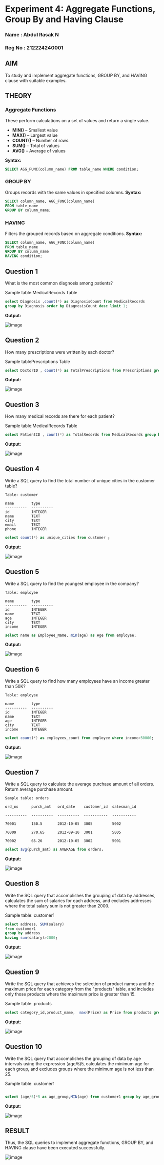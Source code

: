 # Experiment 4: Aggregate Functions, Group By and Having Clause

### Name : Abdul Rasak N 
### Reg No : 212224240001

## AIM
To study and implement aggregate functions, GROUP BY, and HAVING clause with suitable examples.

## THEORY

### Aggregate Functions
These perform calculations on a set of values and return a single value.

- **MIN()** – Smallest value  
- **MAX()** – Largest value  
- **COUNT()** – Number of rows  
- **SUM()** – Total of values  
- **AVG()** – Average of values

**Syntax:**
```sql
SELECT AGG_FUNC(column_name) FROM table_name WHERE condition;
```
### GROUP BY
Groups records with the same values in specified columns.
**Syntax:**
```sql
SELECT column_name, AGG_FUNC(column_name)
FROM table_name
GROUP BY column_name;
```
### HAVING
Filters the grouped records based on aggregate conditions.
**Syntax:**
```sql
SELECT column_name, AGG_FUNC(column_name)
FROM table_name
GROUP BY column_name
HAVING condition;
```

**Question 1**
--
What is the most common diagnosis among patients?

Sample table:MedicalRecords Table

```sql
select Diagnosis ,count(*) as DiagnosisCount from MedicalRecords 
group by Diagnosis order by DiagnosisCount desc limit 1;
```

**Output:**


![image](https://github.com/user-attachments/assets/16fe4d3c-ebf7-4fc3-a9d1-7bbddfc51ed4)


**Question 2**
---
How many prescriptions were written by each doctor?

Sample tablePrescriptions Table

```sql
select DoctorID , count(*) as TotalPrescriptions from Prescriptions group by DoctorID;
```

**Output:**


![image](https://github.com/user-attachments/assets/92f3916d-3e47-42d2-97da-5fa3cc5fa4f4)


**Question 3**
---
How many medical records are there for each patient?

Sample table:MedicalRecords Table

```sql
select PatientID , count(*) as TotalRecords from MedicalRecords group by PatientID;
```

**Output:**


![image](https://github.com/user-attachments/assets/eed92081-9000-4574-8b6b-ae1629d241a9)


**Question 4**
---
Write a SQL query to find the total number of unique cities in the customer table?
```
Table: customer

name        type
----------  ----------
id          INTEGER
name        TEXT
city        TEXT
email       TEXT
phone       INTEGER
```
```sql
select count(*) as unique_cities from customer ;
```

**Output:**


![image](https://github.com/user-attachments/assets/c844439d-93b2-403f-a6e3-8c7c73c1b306)


**Question 5**
---
Write a SQL query to find the youngest employee in the company?
```
Table: employee

name        type
----------  ----------
id          INTEGER
name        TEXT
age         INTEGER
city        TEXT
income      INTEGER
```
```sql
select name as Employee_Name, min(age) as Age from employee;
```

**Output:**


![image](https://github.com/user-attachments/assets/437c2858-8e4e-4dc9-be64-114430770819)


**Question 6**
---
Write a SQL query to find how many employees have an income greater than 50K?
```
Table: employee

name        type
----------  ----------
id          INTEGER
name        TEXT
age         INTEGER
city        TEXT
income      INTEGER
```
```sql
select count(*) as employees_count from employee where income>50000;
```

**Output:**


![image](https://github.com/user-attachments/assets/80b9a83d-1fd8-49b3-8d04-b0cf83a3e337)


**Question 7**
---
Write a SQL query to calculate the average purchase amount of all orders. Return average purchase amount.
```
Sample table: orders

ord_no      purch_amt   ord_date    customer_id  salesman_id

----------  ----------  ----------  -----------  -----------

70001       150.5       2012-10-05  3005         5002

70009       270.65      2012-09-10  3001         5005

70002       65.26       2012-10-05  3002         5001
```
```sql
select avg(purch_amt) as AVERAGE from orders;
```

**Output:**

![image](https://github.com/user-attachments/assets/95596239-ec51-4c6c-88b6-2852484bf11a)


**Question 8**
---
Write the SQL query that accomplishes the grouping of data by addresses, calculates the sum of salaries for each address, and excludes addresses where the total salary sum is not greater than 2000.

Sample table: customer1

```sql
select address, SUM(salary) 
from customer1 
group by address
having sum(salary)>2000;
```

**Output:**


![image](https://github.com/user-attachments/assets/945fe34e-b490-4686-a62f-feafba8127cf)


**Question 9**
---
Write the SQL query that achieves the selection of product names and the maximum price for each category from the "products" table, and includes only those products where the maximum price is greater than 15.

Sample table: products

```sql
select category_id,product_name,  max(Price) as Price from products group by category_id having price>15; 
```

**Output:**


![image](https://github.com/user-attachments/assets/c1853a4f-b565-4e06-860d-b312346339ef)


**Question 10**
---
Write the SQL query that accomplishes the grouping of data by age intervals using the expression (age/5)5, calculates the minimum age for each group, and excludes groups where the minimum age is not less than 25.

Sample table: customer1

```sql

select (age/5)*5 as age_group,MIN(age) from customer1 group by age_group having min(age)<25;

```

**Output:**

![image](https://github.com/user-attachments/assets/8d294a67-2104-4e0a-9da4-91aab8879e33)


## RESULT
Thus, the SQL queries to implement aggregate functions, GROUP BY, and HAVING clause have been executed successfully.

![image](https://github.com/user-attachments/assets/e03675b1-d30d-4726-89bb-38791bb48bdd)
